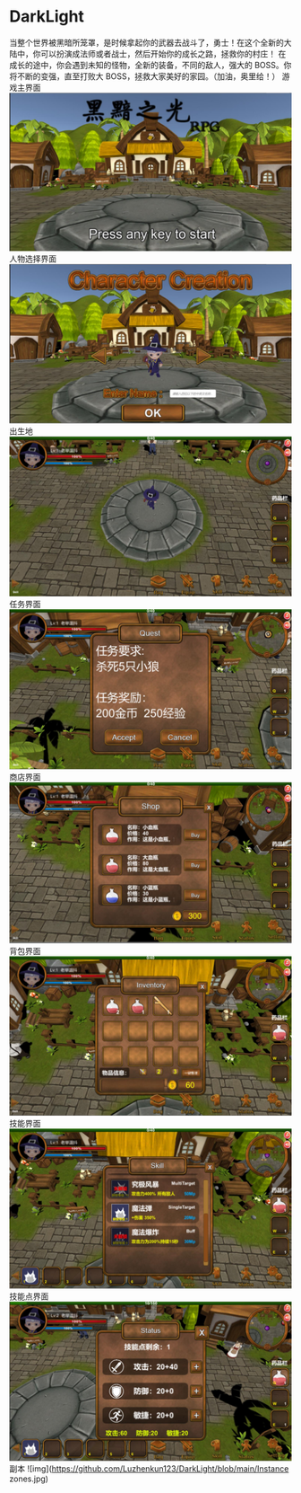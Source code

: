 # DarkLight
当整个世界被黑暗所笼罩，是时候拿起你的武器去战斗了，勇士！在这个全新的大陆中，你可以扮演成法师或者战士，然后开始你的成长之路，拯救你的村庄！ 在成长的途中，你会遇到未知的怪物，全新的装备，不同的敌人，强大的 BOSS。你将不断的变强，直至打败大 BOSS，拯救大家美好的家园。（加油，奥里给！）
游戏主界面
![img](https://github.com/Luzhenkun123/DarkLight/blob/main/Main.jpg)
人物选择界面
![img](https://github.com/Luzhenkun123/DarkLight/blob/main/Choose.jpg)
出生地
![img](https://github.com/Luzhenkun123/DarkLight/blob/main/Home.jpg)
任务界面
![img](https://github.com/Luzhenkun123/DarkLight/blob/main/Mission.jpg)
商店界面
![img](https://github.com/Luzhenkun123/DarkLight/blob/main/Store.jpg)
背包界面
![img](https://github.com/Luzhenkun123/DarkLight/blob/main/Inventory.jpg)
技能界面
![img](https://github.com/Luzhenkun123/DarkLight/blob/main/Skill.jpg)
技能点界面
![img](https://github.com/Luzhenkun123/DarkLight/blob/main/SkillPoint.jpg)
副本
![img](https://github.com/Luzhenkun123/DarkLight/blob/main/Instance zones.jpg)
